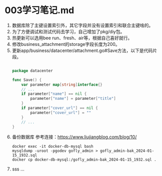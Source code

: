 # 003学习笔记.md

1. 数据库除了主键设置索引外，其它字段并没有设置索引和联合主键啥的。
2. 为了方便调试和测试代码去学习，自己增加了pkg/diy包。
3. 热更新可以选用bee run、fresh、air等，根据自己喜好就行。
4. 修改business_attachment的storage字段长度为200。
5. 更新app/business/datacenter/attachment.go#Save方法，以下是代码片段。
    ```go
    
    package datacenter
    
    func Save() {
        var parameter map[string]interface{}
        // ...
        if parameter["name"] == nil {
            parameter["name"] = parameter["title"]
        }
        if parameter["cover_url"] == nil {
            parameter["cover_url"] = ""
        }
        // ...
    }
    
    ```
6. 备份数据库
参考连接：https://www.liujiangblog.com/blog/10/
   ```shell
   docker exec -it docker-db-mysql bash
   mysqldump -uroot -pgodev gofly_admin > gofly_admin-bak_2024-01-15_1932.sql
   docker cp docker-db-mysql:/gofly_admin-bak_2024-01-15_1932.sql .
   ```
7. sss
...